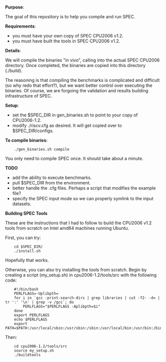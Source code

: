 **Purpose**:

   The goal of this repository is to help you compile and run SPEC.

**Requirements**:

   - you must have your own copy of SPEC CPU2006 v1.2. 
   - you must have built the tools in SPEC CPU2006 v1.2. 

**Details**:

   We will compile the binaries "in vivo", calling into the actual SPEC CPU2006
   directory. Once completed, the binaries are copied into this directory (./build). 
   
   The reasoning is that compiling the benchmarks is complicated and difficult (so
   why redo that effort?), but we want better control over executing the binaries.  Of
   course, we are forgoing the validation and results building infrastructure of
   SPEC. 
   
**Setup**:

   - set the $SPEC_DIR in gen_binaries.sh to point to your copy of CPU2006-1.2.
   - modify ./riscv.cfg as desired. It will get copied over to  $SPEC_DIR/configs. 
   
**To compile binaries**:

        ./gen_binaries.sh compile

   You only need to compile SPEC once. It should take about a minute. 
   
**TODO**
   
   - add the ability to execute benchmarks.
   - pull $SPEC_DIR from the environment. 
   - better handle the .cfg files. Perhaps a script that modifies the example file? 
   - specify the SPEC input mode so we can properly symlink to the input datasets.

**Building SPEC Tools**

   These are the instructions that I had to follow to build the CPU2006 v1.2
   tools from scratch on Intel amd64 machines running Ubuntu.

   First, you can try:

        cd $SPEC_DIR/
        ./install.sh

   Hopefully that works. 
   
   Otherwise, you can also try installing the tools from scratch.
   Begin by creating a script (my_setup.sh) in cpu2006-1.2/tools/src with the
   following code:

        #!/bin/bash
        PERLFLAGS=-Uplibpth=
        for i in `gcc -print-search-dirs | grep libraries | cut -f2- -d= | tr ':' '\n' | grep -v /gcc`; do
            PERLFLAGS="$PERLFLAGS -Aplibpth=$i"
        done
        export PERLFLAGS
        echo $PERLFLAGS
        export PATH=$PATH:/usr/local/sbin:/usr/sbin:/sbin:/usr/local/bin:/usr/bin:/bin

   Then:

        cd cpu2006-1.2/tools/src
        source my_setup.sh
        ./buildtools


